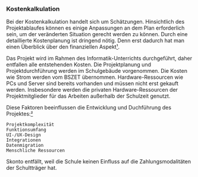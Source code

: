 ﻿### Kostenkalkulation
Bei der Kostenkalkulation handelt sich um Schätzungen. Hinsichtlich des Projektablaufes können es einige Anpassungen an dem Plan erforderlich sein, um der veränderten Situation gerecht werden zu können.
Durch eine detaillierte Kostenplanung ist dringend nötig. Denn erst dadurch hat man einen Überblick über den finanziellen Aspekt[¹].
 

Das Projekt wird im Rahmen des Informatik-Unterrichts durchgeführt, daher entfallen alle entstehenden Kosten. Die Projektplanung und Projektdurchführung werden im Schulgebäude vorgenommen. Die Kosten wie Strom werden vom BSZET übernommen. Hardware-Ressourcen wie PCs und Server sind bereits vorhanden und müssen nicht erst gekauft werden. Insbesondere werden die privaten Hardware-Ressourcen der Projektmitglieder für das Arbeiten außerhalb der Schulzeit genutzt.

Diese Faktoren beeinflussen die Entwicklung und Duchführung des Projektes:[²]

    Projektkomplexität
    Funktionsumfang
    UI-/UX-Design
    Integrationen
    Datenmigration
    Menschliche Ressourcen


 


Skonto entfällt, weil die Schule keinen Einfluss auf die Zahlungsmodalitäten der Schultträger hat.

[¹]: https://erfolgreich-projekte-leiten.de/kostenplan/, (19.01.2021)
[²]: https://www.scnsoft.de/blog/kosten-der-softwareentwicklung, (19.01.2021)



